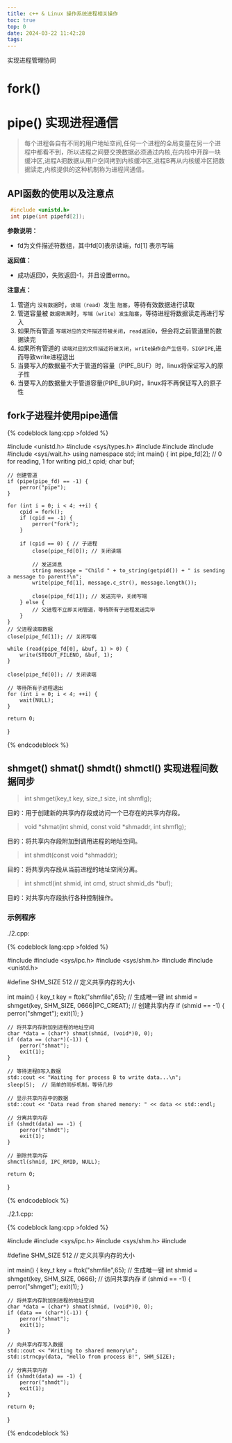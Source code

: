 ```yaml
---
title: c++ & Linux 操作系统进程相关操作
toc: true
top: 0
date: 2024-03-22 11:42:28
tags:
---
```

实现进程管理协同


<!-- more -->



# fork()

# pipe() 实现进程通信

> 每个进程各自有不同的用户地址空间,任何一个进程的全局变量在另一个进程中都看不到，所以进程之间要交换数据必须通过内核,在内核中开辟一块缓冲区,进程A把数据从用户空间拷到内核缓冲区,进程B再从内核缓冲区把数据读走,内核提供的这种机制称为进程间通信。

## API函数的使用以及注意点

```c++
 #include <unistd.h>
 int pipe(int pipefd[2]);
```

**参数说明：**

* fd为文件描述符数组，其中fd[0]表示读端，fd[1] 表示写端

**返回值：**

* 成功返回0，失败返回-1，并且设置errno。

**注意点：**

1. 管道内 `没有数据`时，`读端（read）`发生 `阻塞`，等待有效数据进行读取
2. 管道容量被 `数据填满`时，`写端（write）发生阻塞`，等待进程将数据读走再进行写入
3. 如果所有管道 `写端对应的文件描述符被关闭`，`read返回0`，但会将之前管道里的数据读完
4. 如果所有管道的 `读端对应的文件描述符被关闭`，`write操作会产生信号，SIGPIPE`,进而导致write进程退出
5. 当要写入的数据量不大于管道的容量（PIPE_BUF）时，linux将保证写入的原子性
6. 当要写入的数据量大于管道容量(PIPE_BUF)时，linux将不再保证写入的原子性



## fork子进程并使用pipe通信

{% codeblock lang:cpp >folded %}

#include <unistd.h>
#include <sys/types.h>
#include <iostream>
#include <string>
#include <cstring>
#include <sys/wait.h>
using namespace std;
int main() {
    int pipe_fd[2]; // 0 for reading, 1 for writing
    pid_t cpid;
    char buf;

    // 创建管道
    if (pipe(pipe_fd) == -1) {
        perror("pipe");
    }

    for (int i = 0; i < 4; ++i) {
        cpid = fork();
        if (cpid == -1) {
            perror("fork");
        }

        if (cpid == 0) { // 子进程
            close(pipe_fd[0]); // 关闭读端

            // 发送消息
            string message = "Child " + to_string(getpid()) + " is sending a message to parent!\n";
            write(pipe_fd[1], message.c_str(), message.length());

            close(pipe_fd[1]); // 发送完毕，关闭写端
        } else {
            // 父进程不立即关闭管道，等待所有子进程发送完毕
        }
    }
    // 父进程读取数据
    close(pipe_fd[1]); // 关闭写端

    while (read(pipe_fd[0], &buf, 1) > 0) {
        write(STDOUT_FILENO, &buf, 1);
    }

    close(pipe_fd[0]); // 关闭读端

    // 等待所有子进程退出
    for (int i = 0; i < 4; ++i) {
        wait(NULL);
    }

    return 0;
}

{% endcodeblock %}

## shmget() shmat() shmdt() shmctl() 实现进程间数据同步
>int shmget(key_t key, size_t size, int shmflg);

目的：用于创建新的共享内存段或访问一个已存在的共享内存段。

>void *shmat(int shmid, const void *shmaddr, int shmflg);

目的：将共享内存段附加到调用进程的地址空间。

>int shmdt(const void *shmaddr);

目的：将共享内存段从当前进程的地址空间分离。

>int shmctl(int shmid, int cmd, struct shmid_ds *buf);

目的：对共享内存段执行各种控制操作。

### 示例程序

./2.cpp:

{% codeblock lang:cpp >folded %}

#include <iostream>
#include <sys/ipc.h>
#include <sys/shm.h>
#include <cstring>
#include <unistd.h>

#define SHM_SIZE 512  // 定义共享内存的大小

int main() {
    key_t key = ftok("shmfile",65);  // 生成唯一键
    int shmid = shmget(key, SHM_SIZE, 0666|IPC_CREAT);  // 创建共享内存
    if (shmid == -1) {
        perror("shmget");
        exit(1);
    }

    // 将共享内存附加到进程的地址空间
    char *data = (char*) shmat(shmid, (void*)0, 0);
    if (data == (char*)(-1)) {
        perror("shmat");
        exit(1);
    }

    // 等待进程B写入数据
    std::cout << "Waiting for process B to write data...\n";
    sleep(5);  // 简单的同步机制，等待几秒

    // 显示共享内存中的数据
    std::cout << "Data read from shared memory: " << data << std::endl;

    // 分离共享内存
    if (shmdt(data) == -1) {
        perror("shmdt");
        exit(1);
    }

    // 删除共享内存
    shmctl(shmid, IPC_RMID, NULL);

    return 0;
}

{% endcodeblock %}

./2.1.cpp:

{% codeblock lang:cpp >folded %}

#include <iostream>
#include <sys/ipc.h>
#include <sys/shm.h>
#include <cstring>

#define SHM_SIZE 512  // 定义共享内存的大小

int main() {
    key_t key = ftok("shmfile",65);  // 生成唯一键
    int shmid = shmget(key, SHM_SIZE, 0666);  // 访问共享内存
    if (shmid == -1) {
        perror("shmget");
        exit(1);
    }

    // 将共享内存附加到进程的地址空间
    char *data = (char*) shmat(shmid, (void*)0, 0);
    if (data == (char*)(-1)) {
        perror("shmat");
        exit(1);
    }

    // 向共享内存写入数据
    std::cout << "Writing to shared memory\n";
    std::strncpy(data, "Hello from process B!", SHM_SIZE);

    // 分离共享内存
    if (shmdt(data) == -1) {
        perror("shmdt");
        exit(1);
    }

    return 0;
}

{% endcodeblock %}